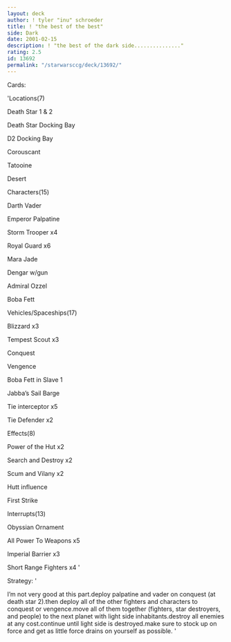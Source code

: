 ```yaml
---
layout: deck
author: ! tyler "inu" schroeder
title: ! "the best of the best"
side: Dark
date: 2001-02-15
description: ! "the best of the dark side..............."
rating: 2.5
id: 13692
permalink: "/starwarsccg/deck/13692/"
---
```

Cards: 

'Locations(7)

Death Star 1 & 2

Death Star Docking Bay

D2 Docking Bay

Corouscant

Tatooine

Desert


Characters(15)

Darth Vader

Emperor Palpatine

Storm Trooper x4

Royal Guard x6

Mara Jade

Dengar w/gun

Admiral Ozzel

Boba Fett


Vehicles/Spaceships(17)

Blizzard x3

Tempest Scout x3

Conquest

Vengence

Boba Fett in Slave 1

Jabba’s Sail Barge

Tie interceptor x5

Tie Defender x2


Effects(8)

Power of the Hut x2

Search and Destroy x2

Scum and Vilany x2

Hutt influence

First Strike


Interrupts(13)

Obyssian Ornament

All Power To Weapons x5

Imperial Barrier x3

Short Range Fighters x4 '

Strategy: '

I’m not very good at this part.deploy palpatine and vader on conquest (at death star 2).then deploy all of the other fighters and characters to conquest or vengence.move all of them together (fighters, star destroyers, and people) to the next planet with light side inhabitants.destroy all enemies at any cost.continue until light side is destroyed.make sure to stock up on force and get as little force drains on yourself as possible. '
